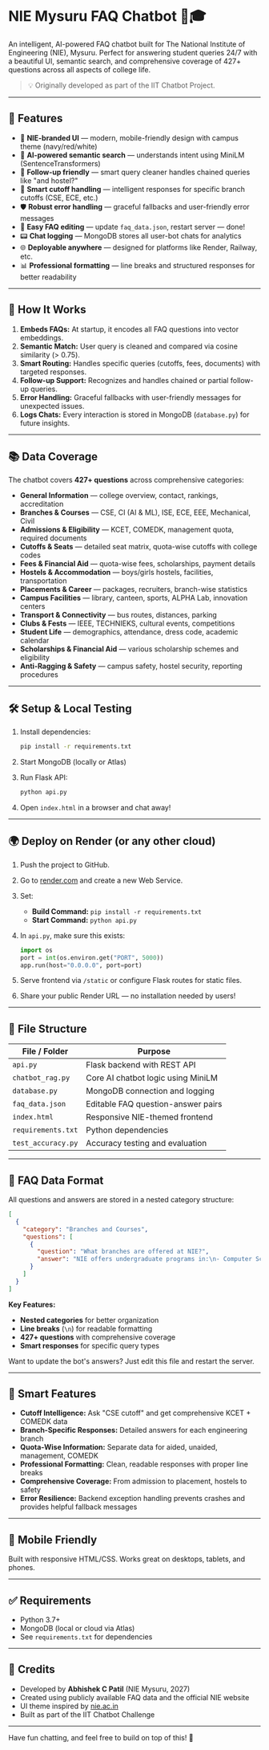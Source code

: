 # NIE Mysuru FAQ Chatbot 🤖🎓

An intelligent, AI-powered FAQ chatbot built for The National Institute of Engineering (NIE), Mysuru.
Perfect for answering student queries 24/7 with a beautiful UI, semantic search, and comprehensive coverage of 427+ questions across all aspects of college life.

> 💡 Originally developed as part of the IIT Chatbot Project.

---

## 🚀 Features

* 🎨 **NIE-branded UI** — modern, mobile-friendly design with campus theme (navy/red/white)
* 🧠 **AI-powered semantic search** — understands intent using MiniLM (SentenceTransformers)
* 💬 **Follow-up friendly** — smart query cleaner handles chained queries like "and hostel?"
* 🎯 **Smart cutoff handling** — intelligent responses for specific branch cutoffs (CSE, ECE, etc.)
* 🛡️ **Robust error handling** — graceful fallbacks and user-friendly error messages
* 📝 **Easy FAQ editing** — update `faq_data.json`, restart server — done!
* 📟 **Chat logging** — MongoDB stores all user-bot chats for analytics
* 🌐 **Deployable anywhere** — designed for platforms like Render, Railway, etc.
* 📊 **Professional formatting** — line breaks and structured responses for better readability

---

## 🧠 How It Works

1. **Embeds FAQs:** At startup, it encodes all FAQ questions into vector embeddings.
2. **Semantic Match:** User query is cleaned and compared via cosine similarity (> 0.75).
3. **Smart Routing:** Handles specific queries (cutoffs, fees, documents) with targeted responses.
4. **Follow-up Support:** Recognizes and handles chained or partial follow-up queries.
5. **Error Handling:** Graceful fallbacks with user-friendly messages for unexpected issues.
6. **Logs Chats:** Every interaction is stored in MongoDB (`database.py`) for future insights.

---

## 📚 Data Coverage

The chatbot covers **427+ questions** across comprehensive categories:

* **General Information** — college overview, contact, rankings, accreditation
* **Branches & Courses** — CSE, CI (AI & ML), ISE, ECE, EEE, Mechanical, Civil
* **Admissions & Eligibility** — KCET, COMEDK, management quota, required documents
* **Cutoffs & Seats** — detailed seat matrix, quota-wise cutoffs with college codes
* **Fees & Financial Aid** — quota-wise fees, scholarships, payment details
* **Hostels & Accommodation** — boys/girls hostels, facilities, transportation
* **Placements & Career** — packages, recruiters, branch-wise statistics
* **Campus Facilities** — library, canteen, sports, ALPHA Lab, innovation centers
* **Transport & Connectivity** — bus routes, distances, parking
* **Clubs & Fests** — IEEE, TECHNIEKS, cultural events, competitions
* **Student Life** — demographics, attendance, dress code, academic calendar
* **Scholarships & Financial Aid** — various scholarship schemes and eligibility
* **Anti-Ragging & Safety** — campus safety, hostel security, reporting procedures

---

## 🛠️ Setup & Local Testing

1. Install dependencies:

   ```bash
   pip install -r requirements.txt
   ```
2. Start MongoDB (locally or Atlas)
3. Run Flask API:

   ```bash
   python api.py
   ```
4. Open `index.html` in a browser and chat away!

---

## 🌍 Deploy on Render (or any other cloud)

1. Push the project to GitHub.
2. Go to [render.com](https://render.com/) and create a new Web Service.
3. Set:

   * **Build Command:** `pip install -r requirements.txt`
   * **Start Command:** `python api.py`
4. In `api.py`, make sure this exists:

   ```python
   import os
   port = int(os.environ.get("PORT", 5000))
   app.run(host="0.0.0.0", port=port)
   ```
5. Serve frontend via `/static` or configure Flask routes for static files.
6. Share your public Render URL — no installation needed by users!

---

## 📁 File Structure

| File / Folder      | Purpose                            |
| ------------------ | ---------------------------------- |
| `api.py`           | Flask backend with REST API        |
| `chatbot_rag.py`   | Core AI chatbot logic using MiniLM |
| `database.py`      | MongoDB connection and logging     |
| `faq_data.json`    | Editable FAQ question-answer pairs |
| `index.html`       | Responsive NIE-themed frontend     |
| `requirements.txt` | Python dependencies                |
| `test_accuracy.py` | Accuracy testing and evaluation    |

---

## 🧹 FAQ Data Format

All questions and answers are stored in a nested category structure:

```json
[
  {
    "category": "Branches and Courses",
    "questions": [
      {
        "question": "What branches are offered at NIE?",
        "answer": "NIE offers undergraduate programs in:\n- Computer Science Engineering (CSE)\n- Computer Science & Engineering – AI & ML (CI)\n- Information Science Engineering (ISE)\n- Electronics and Communication Engineering (ECE)\n- Electrical and Electronics Engineering (EEE)\n- Mechanical Engineering\n- Civil Engineering."
      }
    ]
  }
]
```

**Key Features:**
- **Nested categories** for better organization
- **Line breaks** (`\n`) for readable formatting
- **427+ questions** with comprehensive coverage
- **Smart responses** for specific query types

Want to update the bot's answers? Just edit this file and restart the server.

---

## 🎯 Smart Features

* **Cutoff Intelligence:** Ask "CSE cutoff" and get comprehensive KCET + COMEDK data
* **Branch-Specific Responses:** Detailed answers for each engineering branch
* **Quota-Wise Information:** Separate data for aided, unaided, management, COMEDK
* **Professional Formatting:** Clean, readable responses with proper line breaks
* **Comprehensive Coverage:** From admission to placement, hostels to safety
* **Error Resilience:** Backend exception handling prevents crashes and provides helpful fallback messages

---

## 📱 Mobile Friendly

Built with responsive HTML/CSS. Works great on desktops, tablets, and phones.

---

## ✅ Requirements

* Python 3.7+
* MongoDB (local or cloud via Atlas)
* See `requirements.txt` for dependencies

---

## 🙌 Credits

* Developed by **Abhishek C Patil** (NIE Mysuru, 2027)
* Created using publicly available FAQ data and the official NIE website
* UI theme inspired by [nie.ac.in](https://nie.ac.in)
* Built as part of the IIT Chatbot Challenge

---

Have fun chatting, and feel free to build on top of this! 🚠
